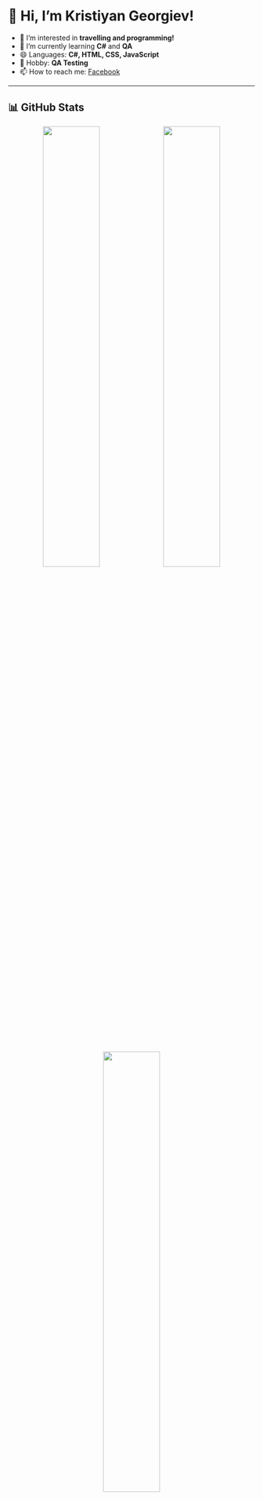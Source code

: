 # 👋 Hi, I’m Kristiyan Georgiev! 

- 👀 I’m interested in **travelling and programming!**
- 🌱 I’m currently learning **C#** and **QA**
- 😄 Languages: **C#, HTML, CSS, JavaScript**
- 🎯 Hobby: **QA Testing**
- 📫 How to reach me: [Facebook](https://www.facebook.com/kristiqn.georgiev.18/?locale=bg_BG)

---

## 📊 GitHub Stats

<p align="center">
  <img width="48%" src="https://github-readme-stats.vercel.app/api?username=KristiyanGeorgiev1996&show_icons=true&hide_border=true&count_private=true&include_all_commits=true&theme=transparent" />
  <img width="48%" src="https://github-readme-stats.vercel.app/api/top-langs/?username=KristiyanGeorgiev1996&layout=compact&hide_border=true&theme=transparent" />
</p>

<p align="center">
  <img width="48%" src="https://streak-stats.demolab.com?user=KristiyanGeorgiev1996&hide_border=true&theme=transparent" />
</p>

---

## 🏆 GitHub Achievements  

<p align="center">
  <img src="https://github-profile-trophy.vercel.app/?username=KristiyanGeorgiev1996&theme=flat&no-frame=true&margin-w=5" />
</p>

---

## 🔗 Connect with Me  

<p align="center">
  <a href="https://github.com/KristiyanGeorgiev1996">
    <img src="https://img.shields.io/github/followers/KristiyanGeorgiev1996?style=social" />
  </a>
  <a href="https://www.facebook.com/kristiqn.georgiev.18">
    <img src="https://img.shields.io/badge/Facebook-KristiyanGeorgiev1996-blue?logo=facebook" />
  </a>
</p>

---

